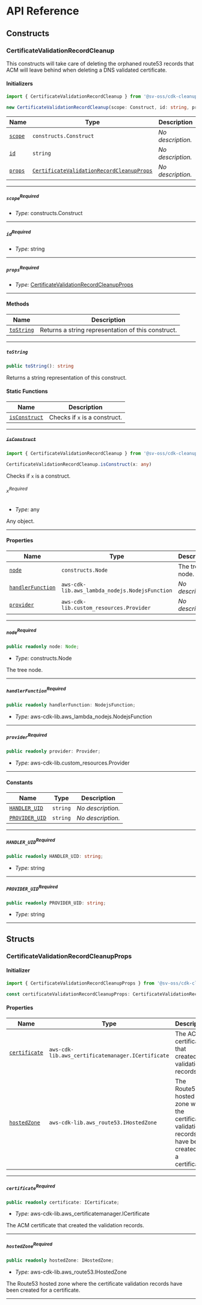 # API Reference <a name="API Reference" id="api-reference"></a>

## Constructs <a name="Constructs" id="Constructs"></a>

### CertificateValidationRecordCleanup <a name="CertificateValidationRecordCleanup" id="@sv-oss/cdk-cleanup-certificate-validation-records.CertificateValidationRecordCleanup"></a>

This constructs will take care of deleting the orphaned route53 records that ACM will leave behind when deleting a DNS validated certificate.

#### Initializers <a name="Initializers" id="@sv-oss/cdk-cleanup-certificate-validation-records.CertificateValidationRecordCleanup.Initializer"></a>

```typescript
import { CertificateValidationRecordCleanup } from '@sv-oss/cdk-cleanup-certificate-validation-records'

new CertificateValidationRecordCleanup(scope: Construct, id: string, props: CertificateValidationRecordCleanupProps)
```

| **Name** | **Type** | **Description** |
| --- | --- | --- |
| <code><a href="#@sv-oss/cdk-cleanup-certificate-validation-records.CertificateValidationRecordCleanup.Initializer.parameter.scope">scope</a></code> | <code>constructs.Construct</code> | *No description.* |
| <code><a href="#@sv-oss/cdk-cleanup-certificate-validation-records.CertificateValidationRecordCleanup.Initializer.parameter.id">id</a></code> | <code>string</code> | *No description.* |
| <code><a href="#@sv-oss/cdk-cleanup-certificate-validation-records.CertificateValidationRecordCleanup.Initializer.parameter.props">props</a></code> | <code><a href="#@sv-oss/cdk-cleanup-certificate-validation-records.CertificateValidationRecordCleanupProps">CertificateValidationRecordCleanupProps</a></code> | *No description.* |

---

##### `scope`<sup>Required</sup> <a name="scope" id="@sv-oss/cdk-cleanup-certificate-validation-records.CertificateValidationRecordCleanup.Initializer.parameter.scope"></a>

- *Type:* constructs.Construct

---

##### `id`<sup>Required</sup> <a name="id" id="@sv-oss/cdk-cleanup-certificate-validation-records.CertificateValidationRecordCleanup.Initializer.parameter.id"></a>

- *Type:* string

---

##### `props`<sup>Required</sup> <a name="props" id="@sv-oss/cdk-cleanup-certificate-validation-records.CertificateValidationRecordCleanup.Initializer.parameter.props"></a>

- *Type:* <a href="#@sv-oss/cdk-cleanup-certificate-validation-records.CertificateValidationRecordCleanupProps">CertificateValidationRecordCleanupProps</a>

---

#### Methods <a name="Methods" id="Methods"></a>

| **Name** | **Description** |
| --- | --- |
| <code><a href="#@sv-oss/cdk-cleanup-certificate-validation-records.CertificateValidationRecordCleanup.toString">toString</a></code> | Returns a string representation of this construct. |

---

##### `toString` <a name="toString" id="@sv-oss/cdk-cleanup-certificate-validation-records.CertificateValidationRecordCleanup.toString"></a>

```typescript
public toString(): string
```

Returns a string representation of this construct.

#### Static Functions <a name="Static Functions" id="Static Functions"></a>

| **Name** | **Description** |
| --- | --- |
| <code><a href="#@sv-oss/cdk-cleanup-certificate-validation-records.CertificateValidationRecordCleanup.isConstruct">isConstruct</a></code> | Checks if `x` is a construct. |

---

##### ~~`isConstruct`~~ <a name="isConstruct" id="@sv-oss/cdk-cleanup-certificate-validation-records.CertificateValidationRecordCleanup.isConstruct"></a>

```typescript
import { CertificateValidationRecordCleanup } from '@sv-oss/cdk-cleanup-certificate-validation-records'

CertificateValidationRecordCleanup.isConstruct(x: any)
```

Checks if `x` is a construct.

###### `x`<sup>Required</sup> <a name="x" id="@sv-oss/cdk-cleanup-certificate-validation-records.CertificateValidationRecordCleanup.isConstruct.parameter.x"></a>

- *Type:* any

Any object.

---

#### Properties <a name="Properties" id="Properties"></a>

| **Name** | **Type** | **Description** |
| --- | --- | --- |
| <code><a href="#@sv-oss/cdk-cleanup-certificate-validation-records.CertificateValidationRecordCleanup.property.node">node</a></code> | <code>constructs.Node</code> | The tree node. |
| <code><a href="#@sv-oss/cdk-cleanup-certificate-validation-records.CertificateValidationRecordCleanup.property.handlerFunction">handlerFunction</a></code> | <code>aws-cdk-lib.aws_lambda_nodejs.NodejsFunction</code> | *No description.* |
| <code><a href="#@sv-oss/cdk-cleanup-certificate-validation-records.CertificateValidationRecordCleanup.property.provider">provider</a></code> | <code>aws-cdk-lib.custom_resources.Provider</code> | *No description.* |

---

##### `node`<sup>Required</sup> <a name="node" id="@sv-oss/cdk-cleanup-certificate-validation-records.CertificateValidationRecordCleanup.property.node"></a>

```typescript
public readonly node: Node;
```

- *Type:* constructs.Node

The tree node.

---

##### `handlerFunction`<sup>Required</sup> <a name="handlerFunction" id="@sv-oss/cdk-cleanup-certificate-validation-records.CertificateValidationRecordCleanup.property.handlerFunction"></a>

```typescript
public readonly handlerFunction: NodejsFunction;
```

- *Type:* aws-cdk-lib.aws_lambda_nodejs.NodejsFunction

---

##### `provider`<sup>Required</sup> <a name="provider" id="@sv-oss/cdk-cleanup-certificate-validation-records.CertificateValidationRecordCleanup.property.provider"></a>

```typescript
public readonly provider: Provider;
```

- *Type:* aws-cdk-lib.custom_resources.Provider

---

#### Constants <a name="Constants" id="Constants"></a>

| **Name** | **Type** | **Description** |
| --- | --- | --- |
| <code><a href="#@sv-oss/cdk-cleanup-certificate-validation-records.CertificateValidationRecordCleanup.property.HANDLER_UID">HANDLER_UID</a></code> | <code>string</code> | *No description.* |
| <code><a href="#@sv-oss/cdk-cleanup-certificate-validation-records.CertificateValidationRecordCleanup.property.PROVIDER_UID">PROVIDER_UID</a></code> | <code>string</code> | *No description.* |

---

##### `HANDLER_UID`<sup>Required</sup> <a name="HANDLER_UID" id="@sv-oss/cdk-cleanup-certificate-validation-records.CertificateValidationRecordCleanup.property.HANDLER_UID"></a>

```typescript
public readonly HANDLER_UID: string;
```

- *Type:* string

---

##### `PROVIDER_UID`<sup>Required</sup> <a name="PROVIDER_UID" id="@sv-oss/cdk-cleanup-certificate-validation-records.CertificateValidationRecordCleanup.property.PROVIDER_UID"></a>

```typescript
public readonly PROVIDER_UID: string;
```

- *Type:* string

---

## Structs <a name="Structs" id="Structs"></a>

### CertificateValidationRecordCleanupProps <a name="CertificateValidationRecordCleanupProps" id="@sv-oss/cdk-cleanup-certificate-validation-records.CertificateValidationRecordCleanupProps"></a>

#### Initializer <a name="Initializer" id="@sv-oss/cdk-cleanup-certificate-validation-records.CertificateValidationRecordCleanupProps.Initializer"></a>

```typescript
import { CertificateValidationRecordCleanupProps } from '@sv-oss/cdk-cleanup-certificate-validation-records'

const certificateValidationRecordCleanupProps: CertificateValidationRecordCleanupProps = { ... }
```

#### Properties <a name="Properties" id="Properties"></a>

| **Name** | **Type** | **Description** |
| --- | --- | --- |
| <code><a href="#@sv-oss/cdk-cleanup-certificate-validation-records.CertificateValidationRecordCleanupProps.property.certificate">certificate</a></code> | <code>aws-cdk-lib.aws_certificatemanager.ICertificate</code> | The ACM certificate that created the validation records. |
| <code><a href="#@sv-oss/cdk-cleanup-certificate-validation-records.CertificateValidationRecordCleanupProps.property.hostedZone">hostedZone</a></code> | <code>aws-cdk-lib.aws_route53.IHostedZone</code> | The Route53 hosted zone where the certificate validation records have been created for a certificate. |

---

##### `certificate`<sup>Required</sup> <a name="certificate" id="@sv-oss/cdk-cleanup-certificate-validation-records.CertificateValidationRecordCleanupProps.property.certificate"></a>

```typescript
public readonly certificate: ICertificate;
```

- *Type:* aws-cdk-lib.aws_certificatemanager.ICertificate

The ACM certificate that created the validation records.

---

##### `hostedZone`<sup>Required</sup> <a name="hostedZone" id="@sv-oss/cdk-cleanup-certificate-validation-records.CertificateValidationRecordCleanupProps.property.hostedZone"></a>

```typescript
public readonly hostedZone: IHostedZone;
```

- *Type:* aws-cdk-lib.aws_route53.IHostedZone

The Route53 hosted zone where the certificate validation records have been created for a certificate.

---




